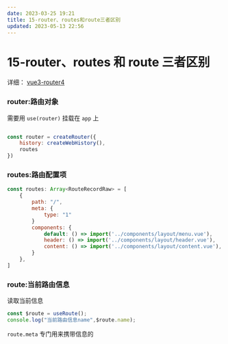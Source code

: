 ```yaml
---
date: 2023-03-25 19:21
title: 15-router、routes和route三者区别
updated: 2023-05-13 22:56
---
```


# 15-router、routes 和 route 三者区别

详细： [vue3-router4](../../vue/vue3-router4/README.md)

### router:路由对象

需要用 `use(router)` 挂载在 `app` 上

```js

const router = createRouter({
    history: createWebHistory(),
    routes
})
```

### routes:路由配置项

```js
const routes: Array<RouteRecordRaw> = [
    {
        path: "/",
        meta: {
            type: "1"
        }
        components: {
            default: () => import('../components/layout/menu.vue'),
            header: () => import('../components/layout/header.vue'),
            content: () => import('../components/layout/content.vue'),
        }
    },
]

```

### route:当前路由信息

读取当前信息

```js
const $route = useRoute();
console.log("当前路由信息name",$route.name);
```

`route.meta` 专门用来携带信息的
